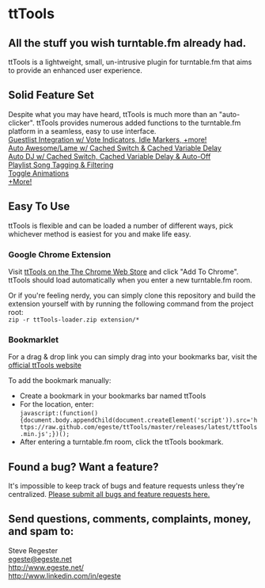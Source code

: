 # ttTools
## All the stuff you wish turntable.fm already had.

ttTools is a lightweight, small, un-intrusive plugin for turntable.fm that aims to provide an enhanced user experience. 

## Solid Feature Set
Despite what you may have heard, ttTools is much more than an "auto-clicker". ttTools provides numerous added functions to the turntable.fm platform in a seamless, easy to use interface.  
[Guestlist Integration w/ Vote Indicators, Idle Markers, +more!](http://tttools.egeste.net/features/guestlist)  
[Auto Awesome/Lame w/ Cached Switch & Cached Variable Delay](http://tttools.egeste.net/features/auto-awesome-lame)  
[Auto DJ w/ Cached Switch, Cached Variable Delay & Auto-Off](http://tttools.egeste.net/features/auto-dj)  
[Playlist Song Tagging & Filtering](http://tttools.egeste.net/features/tagging-filtering)  
[Toggle Animations](http://tttools.egeste.net/features/toggle-animations)  
[+More!](http://tttools.egeste.net/features/extras)  

## Easy To Use
ttTools is flexible and can be loaded a number of different ways, pick whichever method is easiest for you and make life easy.  
### Google Chrome Extension
Visit [ttTools on the The Chrome Web Store](https://chrome.google.com/webstore/detail/acbcngngbldcpfemhpibfjlmmlgohlmo) and click "Add To Chrome". ttTools should load automatically when you enter a new turntable.fm room.

Or if you're feeling nerdy, you can simply clone this repository and build the extension yourself with by running the following command from the project root:  
`zip -r ttTools-loader.zip extension/*`

### Bookmarklet
For a drag & drop link you can simply drag into your bookmarks bar, visit the [official ttTools website](http://tttools.egeste.net/)  

To add the bookmark manually:

*   Create a bookmark in your bookmarks bar named ttTools  
*   For the location, enter:  
        `javascript:(function(){document.body.appendChild(document.createElement('script')).src='https://raw.github.com/egeste/ttTools/master/releases/latest/ttTools.min.js';})();`  
*   After entering a turntable.fm room, click the ttTools bookmark.

## Found a bug? Want a feature?
It's impossible to keep track of bugs and feature requests unless they're centralized. [Please submit all bugs and feature requests here.](https://github.com/egeste/ttTools/issues)

## Send questions, comments, complaints, money, and spam to:
Steve Regester  
egeste@egeste.net  
http://www.egeste.net/  
http://www.linkedin.com/in/egeste